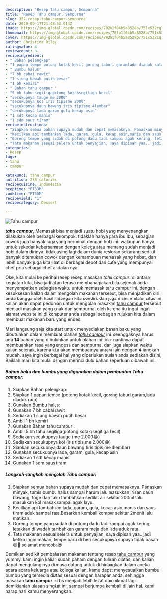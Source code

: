 ```yaml
---
description: "Resep Tahu campur, Sempurna"
title: "Resep Tahu campur, Sempurna"
slug: 352-resep-tahu-campur-sempurna
date: 2020-09-17T21:48:53.914Z
image: https://img-global.cpcdn.com/recipes/782b1f04b5a8528b/751x532cq70/tahu-campur-foto-resep-utama.jpg
thumbnail: https://img-global.cpcdn.com/recipes/782b1f04b5a8528b/751x532cq70/tahu-campur-foto-resep-utama.jpg
cover: https://img-global.cpcdn.com/recipes/782b1f04b5a8528b/751x532cq70/tahu-campur-foto-resep-utama.jpg
author: Christina Riley
ratingvalue: 4
reviewcount: 3
recipeingredient:
- " Bahan pelengkap"
- "1 papan tempe potong kotak kecil goreng taburi garamlada diaduk rata"
- " Bumbu halus"
- "7 bh cabai rawit"
- "1 siung bawah putih besar"
- "1 bh kemiri"
- " Bahan tahu campur "
- "5 bh tahu segitigapotong kotaksegitiga kecil"
- "secukupnya tauge me 2000"
- "secukupnya kol iris tipisme 2000"
- "secukupnya daun bawang iris tipisme 4lembar"
- "secukupnya lada garam gula kecap asin"
- "1 sdt kecap manis"
- "1 sdm saus tiram"
recipeinstructions:
- "Siapkan semua bahan supaya mudah dan cepat memasaknya. Panaskan minyak, tumis bumbu halus sampai harum lalu masukkan irisan daun bawang, toge dan tahu tambahkan sedikit air sekitar 200ml lalu masukkan kol masak sampai agak layu."
- "Kecilkan api tambahkan lada, garam, gula, kecap asin,manis dan saus tiram aduk sampai rata.Besarkan kembali kompor sekitar 2menit lalu matikan."
- "Goreng tempe yang sudah di potong dadu tadi sampai agak kering, letakkan di wadah tambahkan garam meja dan lada aduk rata."
- "Tata makanan sesuai selera untuk penyajian, saya dipisah yaa.. jadi ketika ingin makan, tempe baru di beri secukupnya supaya tidak basah😊🤗 selamat mencoba😍"
categories:
- Resep
tags:
- tahu
- campur

katakunci: tahu campur 
nutrition: 278 calories
recipecuisine: Indonesian
preptime: "PT33M"
cooktime: "PT55M"
recipeyield: "1"
recipecategory: Dessert

---
```



![Tahu campur](https://img-global.cpcdn.com/recipes/782b1f04b5a8528b/751x532cq70/tahu-campur-foto-resep-utama.jpg)

<b><i>tahu campur</i></b>, Memasak bisa menjadi suatu hobi yang menyenangkan dilakukan oleh berbagai kelompok. tidaklah hanya para ibu ibu, sebagian cowok juga banyak juga yang berminat dengan hobi ini. walaupun hanya untuk sekedar kebersamaan dengan kolega atau memang sudah menjadi hobi dalam dirinya. tidak asing lagi dalam dunia restoran sekarang sedikit banyak ditemukan cowok dengan kemampuan memasak yang hebat, dan lebih banyak juga kita lihat di berbagai depot dan cafe yang mempunyai chef pria sebagai chef andalan nya.

Oke, kita mulai ke perihal resep resep masakan <i>tahu campur</i>. di antara kegiatan kita, bisa jadi akan terasa membahagiakan bila sejenak anda menyempatkan sebagian waktu untuk memasak tahu campur ini. dengan kesuksesan kalian dalam mengolah makanan tersebut, bisa menjadikan diri anda bangga oleh hasil hidangan kita sendiri. dan juga disini melalui situs ini kalian akan dapat pedoman untuk mengolah masakan <u>tahu campur</u> tersebut menjadi masakan yang enak dan sempurna, oleh karena itu ingat ingat alamat website ini di komputer anda sebagai sebagian rujukan kita dalam membuat makanan baru yang endes.




Mari langsung saja kita start untuk menyediakan bahan baku yang dibutuhkan dalam membuat olahan <u><i>tahu campur</i></u> ini. seenggaknya harus ada <b>14</b> bahan yang dibutuhkan untuk olahan ini. biar nantinya dapat membuahkan rasa yang endess dan sempurna. dan juga siapkan waktu kalian sejenak, karena kita akan membuatnya antara lain dengan <b>4</b> langkah mudah. saya ingin berbagai hal yang diperlukan sudah anda sediakan disini, Baiklah mari kita mulai dengan merinci dulu bahan keperluan dibawah ini.

<!--inarticleads1-->

##### Bahan baku dan bumbu yang digunakan dalam pembuatan Tahu campur:

1. Siapkan  Bahan pelengkap:
1. Siapkan 1 papan tempe (potong kotak kecil, goreng taburi garam,lada diaduk rata)
1. Gunakan  Bumbu halus:
1. Gunakan 7 bh cabai rawit
1. Sediakan 1 siung bawah putih besar
1. Ambil 1 bh kemiri
1. Gunakan  Bahan tahu campur :
1. Ambil 5 bh tahu segitiga(potong kotak/segitiga kecil)
1. Sediakan secukupnya tauge (me 2.000😂)
1. Sediakan secukupnya kol (iris tipis,me 2.000😁)
1. Siapkan secukupnya daun bawang (iris tipis,me 4lembar)
1. Gunakan secukupnya lada, garam, gula, kecap asin
1. Sediakan 1 sdt kecap manis
1. Gunakan 1 sdm saus tiram




<!--inarticleads2-->

##### Langkah-langkah mengolah Tahu campur:

1. Siapkan semua bahan supaya mudah dan cepat memasaknya. Panaskan minyak, tumis bumbu halus sampai harum lalu masukkan irisan daun bawang, toge dan tahu tambahkan sedikit air sekitar 200ml lalu masukkan kol masak sampai agak layu.
1. Kecilkan api tambahkan lada, garam, gula, kecap asin,manis dan saus tiram aduk sampai rata.Besarkan kembali kompor sekitar 2menit lalu matikan.
1. Goreng tempe yang sudah di potong dadu tadi sampai agak kering, letakkan di wadah tambahkan garam meja dan lada aduk rata.
1. Tata makanan sesuai selera untuk penyajian, saya dipisah yaa.. jadi ketika ingin makan, tempe baru di beri secukupnya supaya tidak basah😊🤗 selamat mencoba😍




Demikian sedikit pembahasan makanan tentang resep <u>tahu campur</u> yang yummy. kami ingin kalian sudah paham dengan tulisan diatas, dan kalian dapat mengulanginya di masa datang untuk di hidangkan dalam aneka acara acara keluarga atau kolega kalian. kamu dapat menyesuaikan bumbu bumbu yang tersedia diatas sesuai dengan harapan anda, sehingga masakan <b>tahu campur</b> ini bs menjadi lebih lezat dan nikmat lagi. demikianlah ulasan singkat ini, sampai berjumpa kembali di lain hal. kami harap hari kamu menyenangkan.
